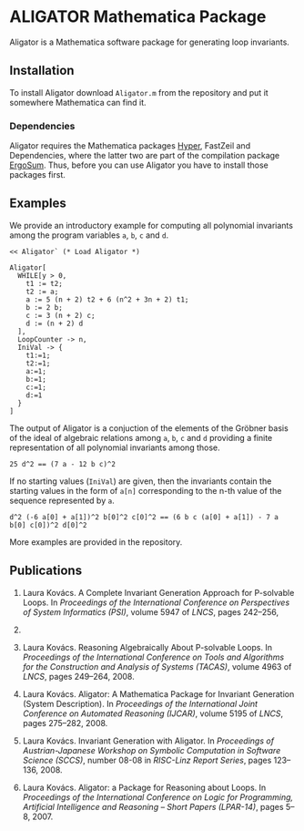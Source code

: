 # ALIGATOR Mathematica Package

Aligator is a Mathematica software package for generating loop invariants.

## Installation

To install Aligator download `Aligator.m` from the repository and put it somewhere Mathematica can
find it.

### Dependencies

Aligator requires the Mathematica packages [Hyper](http://www.fmf.uni-lj.si/~petkovsek/software.html), FastZeil and Dependencies, where the latter two are part of the compilation package [ErgoSum](https://www.risc.jku.at/research/combinat/software/ergosum/). Thus, before you can use Aligator you have to install those packages first.

## Examples

We provide an introductory example for computing all polynomial invariants among
the program variables `a`, `b`, `c` and `d`.

```
<< Aligator` (* Load Aligator *)

Aligator[
  WHILE[y > 0,
    t1 := t2;
    t2 := a;
    a := 5 (n + 2) t2 + 6 (n^2 + 3n + 2) t1;
    b := 2 b;
    c := 3 (n + 2) c;
    d := (n + 2) d
  ],
  LoopCounter -> n,
  IniVal -> {
    t1:=1;
    t2:=1;
    a:=1;
    b:=1;
    c:=1;
    d:=1
  }
]
```

The output of Aligator is a conjuction of the elements of the Gröbner basis of
the ideal of algebraic relations among `a`, `b`, `c` and `d` providing a finite
representation of all polynomial invariants among those.

```
25 d^2 == (7 a - 12 b c)^2
```

If no starting values (`IniVal`) are given, then the invariants contain the
starting values in the form of `a[n]` corresponding to the n-th value of the
sequence represented by `a`.

```
d^2 (-6 a[0] + a[1])^2 b[0]^2 c[0]^2 == (6 b c (a[0] + a[1]) - 7 a b[0] c[0])^2 d[0]^2
```

More examples are provided in the repository.

## Publications

1. Laura Kovács. A Complete Invariant Generation Approach for P-solvable Loops. In *Proceedings of the
International Conference on Perspectives of System Informatics (PSI)*, volume 5947 of *LNCS*, pages 242–256,
2009.

2. Laura Kovács. Reasoning Algebraically About P-solvable Loops. In *Proceedings of the International Conference
on Tools and Algorithms for the Construction and Analysis of Systems (TACAS)*, volume 4963 of *LNCS*,
pages 249–264, 2008.

3. Laura Kovács. Aligator: A Mathematica Package for Invariant Generation (System Description). In *Proceedings
of the International Joint Conference on Automated Reasoning (IJCAR)*, volume 5195 of *LNCS*, pages
275–282, 2008.

4. Laura Kovács. Invariant Generation with Aligator. In *Proceedings of Austrian-Japanese Workshop on
Symbolic Computation in Software Science (SCCS)*, number 08-08 in *RISC-Linz Report Series*, pages 123–
136, 2008.

4. Laura Kovács. Aligator: a Package for Reasoning about Loops. In *Proceedings of the International Conference
on Logic for Programming, Artificial Intelligence and Reasoning – Short Papers (LPAR-14)*, pages 5–8, 2007.

